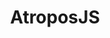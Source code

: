 ---
layout: post.njk
title: "AtroposJS"
summary: "You totally didn’t know you wanted to use this library until you visit the site and play around with it. A framework compatible library for building touch enabled 3d parallax transformations. Sounds like it should be in some sort of Web Developer bingo pool."
thumb: "http://pixelprowess.com/i/2021-10-13_04-02-08.png"
links:
  - website: "https://atroposjs.com"
category: shorts
tags: 
- external
---